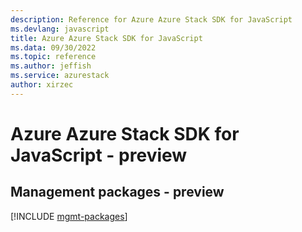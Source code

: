 ```yaml
---
description: Reference for Azure Azure Stack SDK for JavaScript
ms.devlang: javascript
title: Azure Azure Stack SDK for JavaScript
ms.data: 09/30/2022
ms.topic: reference
ms.author: jeffish
ms.service: azurestack
author: xirzec
---
```

# Azure Azure Stack SDK for JavaScript - preview

## Management packages - preview
[!INCLUDE [mgmt-packages](azure-stack-mgmt-index.md)]